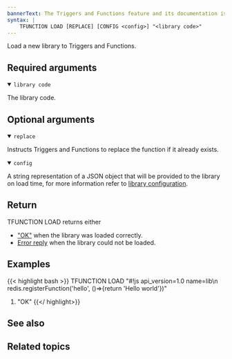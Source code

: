 ```yaml
---
bannerText: The Triggers and Functions feature and its documentation is currently in preview. If you notice any errors, feel free to submit an issue to GitHub using the "Create new issue" link in the top right-hand corner of this page.
syntax: |
    TFUNCTION LOAD [REPLACE] [CONFIG <config>] "<library code>" 
---
```


Load a new library to Triggers and Functions.

## Required arguments

<details open>
<summary><code>library code</code></summary>

The library code.
</details>

## Optional arguments

<details open>
<summary><code>replace</code></summary>

Instructs Triggers and Functions to replace the function if it already exists.
</details>

<details open>
<summary><code>config</code></summary>

A string representation of a JSON object that will be provided to the library on load time, for more information refer to [library configuration](../docs/concepts/Library_Configuration.md).
</details>

## Return

TFUNCTION LOAD returns either

* ["OK"](/docs/reference/protocol-spec/#resp-simple-strings) when the library was loaded correctly.
* [Error reply](/docs/reference/protocol-spec/#resp-errors) when the library could not be loaded.

## Examples

{{< highlight bash >}}
TFUNCTION LOAD "#!js api_version=1.0 name=lib\n redis.registerFunction('hello', ()=>{return 'Hello world'})"
1) "OK"
{{</ highlight>}}

## See also

## Related topics
